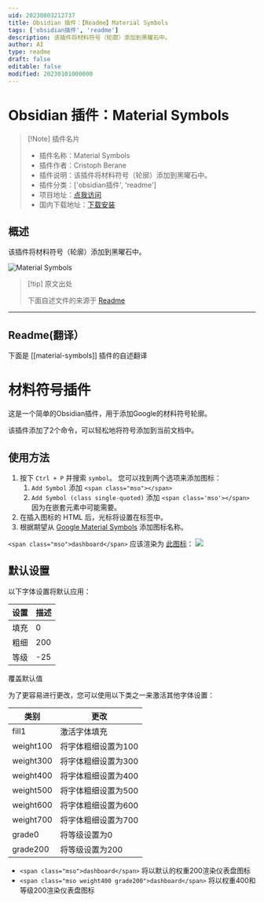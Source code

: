 ```yaml
---
uid: 20230803212737
title: Obsidian 插件：【Readme】Material Symbols
tags: ['obsidian插件', 'readme']
description: 该插件将材料符号（轮廓）添加到黑曜石中。
author: AI
type: readme
draft: false
editable: false
modified: 20230101000000
---
```


# Obsidian 插件：Material Symbols

> [!Note] 插件名片
> - 插件名称：Material Symbols
> - 插件作者：Cristoph Berane
> - 插件说明：该插件将材料符号（轮廓）添加到黑曜石中。
> - 插件分类：['obsidian插件', 'readme']
> - 项目地址：[点我访问](https://github.com/cberane/obsidian-material-symbols)
> - 国内下载地址：[下载安装](https://pkmer.cn/products/plugin/pluginMarket/?material-symbols)

## 概述

该插件将材料符号（轮廓）添加到黑曜石中。

![Material Symbols](https://cdn.pkmer.cn/covers/material-symbols.png!pkmer)

> [!tip] 原文出处
> 
>下面自述文件的来源于 [Readme](https://ghproxy.net/https://raw.githubusercontent.com/cberane/obsidian-material-symbols/master/README.md)
> 

---

## Readme(翻译）

下面是 [[material-symbols]] 插件的自述翻译



# 材料符号插件

这是一个简单的Obsidian插件，用于添加Google的材料符号轮廓。

该插件添加了2个命令，可以轻松地将符号添加到当前文档中。

## 使用方法

1. 按下 `Ctrl + P` 并搜索 `symbol`。
   您可以找到两个选项来添加图标：
   1. `Add Symbol` 添加 `<span class="mso"></span>`
   2. `Add Symbol (class single-quoted)` 添加 `<span class='mso'></span>`
      因为在嵌套元素中可能需要。
2. 在插入图标的 HTML 后，光标将设置在标签中。
3. 根据期望从 [Google Material Symbols](https://fonts.google.com/icons?icon.style=Outlined) 添加图标名称。

`<span class="mso">dashboard</span>` 应该渲染为
[此图标](https://fonts.google.com/icons?selected=Material%20Symbols%20Outlined%3Adashboard%3AFILL%400%3Bwght%40200%3BGRAD%40-25%3Bopsz%4024)：
![](doc/dashboard_FILL0_wght200_GRAD-25_opsz48.png)

## 默认设置

以下字体设置将默认应用：

| 设置    | 描述         |
|---------|-------------|
| 填充    | 0           |
| 粗细    | 200         | 
| 等级    | -25         |

覆盖默认值

为了更容易进行更改，您可以使用以下类之一来激活其他字体设置：

| 类别       | 更改                          |
|-----------|-----------------------------|
| fill1     | 激活字体填充                  |
| weight100 | 将字体粗细设置为100           |
| weight300 | 将字体粗细设置为300           | 
| weight400 | 将字体粗细设置为400           | 
| weight500 | 将字体粗细设置为500           | 
| weight600 | 将字体粗细设置为600           | 
| weight700 | 将字体粗细设置为700           | 
| grade0    | 将等级设置为0                 | 
| grade200  | 将等级设置为200               |

- `<span class="mso">dashboard</span>` 将以默认的权重200渲染仪表盘图标
- `<span class="mso weight400 grade200">dashboard</span>` 将以权重400和等级200渲染仪表盘图标



